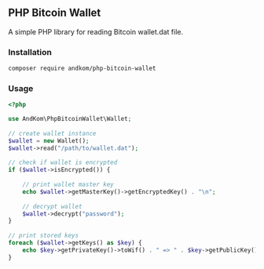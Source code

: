 ## PHP Bitcoin Wallet

A simple PHP library for reading Bitcoin wallet.dat file.

### Installation

```bash
composer require andkom/php-bitcoin-wallet
```

### Usage

```PHP
<?php

use AndKom\PhpBitcoinWallet\Wallet;
 
// create wallet instance
$wallet = new Wallet();
$wallet->read("/path/to/wallet.dat");
 
// check if wallet is encrypted
if ($wallet->isEncrypted()) {
 
    // print wallet master key
    echo $wallet->getMasterKey()->getEncryptedKey() . "\n";
     
    // decrypt wallet
    $wallet->decrypt("password");
}
 
// print stored keys
foreach ($wallet->getKeys() as $key) {
    echo $key->getPrivateKey()->toWif() . " => " . $key->getPublicKey()->getAddress()->getAddress() . "\n";
}
```